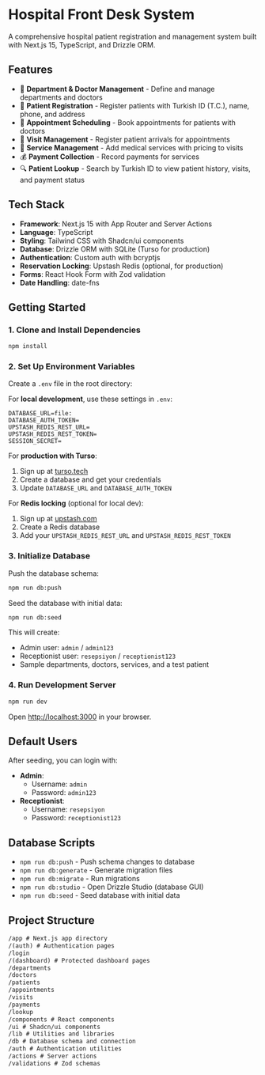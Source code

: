 # Hospital Front Desk System

A comprehensive hospital patient registration and management system built with Next.js 15, TypeScript, and Drizzle ORM.

## Features

- 🏥 **Department & Doctor Management** - Define and manage departments and doctors
- 👤 **Patient Registration** - Register patients with Turkish ID (T.C.), name, phone, and address
- 📅 **Appointment Scheduling** - Book appointments for patients with doctors
- 🏨 **Visit Management** - Register patient arrivals for appointments
- 💊 **Service Management** - Add medical services with pricing to visits
- 💰 **Payment Collection** - Record payments for services
- 🔍 **Patient Lookup** - Search by Turkish ID to view patient history, visits, and payment status

## Tech Stack

- **Framework**: Next.js 15 with App Router and Server Actions
- **Language**: TypeScript
- **Styling**: Tailwind CSS with Shadcn/ui components
- **Database**: Drizzle ORM with SQLite (Turso for production)
- **Authentication**: Custom auth with bcryptjs
- **Reservation Locking**: Upstash Redis (optional, for production)
- **Forms**: React Hook Form with Zod validation
- **Date Handling**: date-fns

## Getting Started

### 1. Clone and Install Dependencies

```bash
npm install
```

### 2. Set Up Environment Variables

Create a `.env` file in the root directory:

For **local development**, use these settings in `.env`:

```env
DATABASE_URL=file:
DATABASE_AUTH_TOKEN=
UPSTASH_REDIS_REST_URL=
UPSTASH_REDIS_REST_TOKEN=
SESSION_SECRET=
```

For **production with Turso**:

1. Sign up at [turso.tech](https://turso.tech/)
2. Create a database and get your credentials
3. Update `DATABASE_URL` and `DATABASE_AUTH_TOKEN`

For **Redis locking** (optional for local dev):

1. Sign up at [upstash.com](https://upstash.com/)
2. Create a Redis database
3. Add your `UPSTASH_REDIS_REST_URL` and `UPSTASH_REDIS_REST_TOKEN`

### 3. Initialize Database

Push the database schema:

```bash
npm run db:push
```

Seed the database with initial data:

```bash
npm run db:seed
```

This will create:

- Admin user: `admin` / `admin123`
- Receptionist user: `resepsiyon` / `receptionist123`
- Sample departments, doctors, services, and a test patient

### 4. Run Development Server

```bash
npm run dev
```

Open [http://localhost:3000](http://localhost:3000) in your browser.

## Default Users

After seeding, you can login with:

- **Admin**:
  - Username: `admin`
  - Password: `admin123`
- **Receptionist**:
  - Username: `resepsiyon`
  - Password: `receptionist123`

## Database Scripts

- `npm run db:push` - Push schema changes to database
- `npm run db:generate` - Generate migration files
- `npm run db:migrate` - Run migrations
- `npm run db:studio` - Open Drizzle Studio (database GUI)
- `npm run db:seed` - Seed database with initial data

## Project Structure

```markdown
/app # Next.js app directory
/(auth) # Authentication pages
/login
/(dashboard) # Protected dashboard pages
/departments
/doctors
/patients
/appointments
/visits
/payments
/lookup
/components # React components
/ui # Shadcn/ui components
/lib # Utilities and libraries
/db # Database schema and connection
/auth # Authentication utilities
/actions # Server actions
/validations # Zod schemas
```
